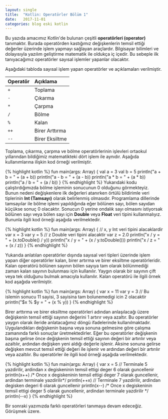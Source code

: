 ```yaml
---
layout: single
title:  "Kotlin: Operatörler Bölüm 1"
date:   2017-11-01
categories: blog eski kotlin
---
```


Bu yazıda amacımız Kotlin'de bulunan çeşitli **operatörleri (operator)** tanımaktır.  Burada operatörden kastığımız değişkenlerin temsil ettiği değerler üzerinde işlem yapmayı sağlayan araçlardır. Bilgisayar bilimleri ve dolayısıyla yazılım geliştirme matematik ile oldukça iç içedir. Bu sebeple ilk tanıyacağımız operatörler sayısal işlemler yapanlar olacaktır.<!--more-->

Aşağıdaki tabloda sayısal işlem yapan operatörler ve açıklamaları verilmiştir.

| Operatör | Açıklama      |
|:-------- |:--------------|
| `+`      | Toplama       |
| `-`      | Çıkarma       |
| `*`      | Çarpma        |
| `/`      | Bölme         |
| `%`      | Kalan         |
| `++`     | Birer Arttırma|
| `--`     | Birer Eksiltme|

Toplama, çıkarma, çarpma ve bölme operatörlerinin işlevleri ortaokul yıllarından bildiğimiz matematikteki dört işlem ile aynıdır. Aşağıda kullanımlarına ilişkin kod örneği verilmiştir.

{% highlight kotlin %}
fun main(args: Array<String>) {
    val a = 3
    val b = 5
    println("a + b = " + (a + b))
    println("a - b = " + (a - b))
    println("a * b = " + (a * b))
    println("a / b = " + (a / b))
}
{% endhighlight %}
Yukarıdaki kodu çalıştırdığımızda  bölme işleminin sonucunun 0 olduğunu görmekteyiz. Bunun nedeni değişkenlere ilk değerleri atanırken örtülü bildirimle veri tiplerinin **Int (Tamsayı)**  olarak belirlenmiş olmasıdır.  Programlama dillerinde tamsayılar ile bölme işlemi yapıldığında eğer bölünen sayı, bölen sayıdan küçükse sonuç 0 olacaktır. Sonucun 0 yerine ondalık sayı olmasını istiyorsak bölünen sayı veya bölen sayı için **Double** veya **Float** veri tipini kullanmalıyız.  Bununla ilgili kod örneği aşağıda verilmektedir.

{% highlight kotlin %}
fun main(args: Array<String>) {
  // x, y Int veri tipini alacaklardir
  var x = 3
  var y = 5
  // z Double veri tipini alacaktir
  var z = 2.0
  println("x / y = " + (x.toDouble() / y))
  println("x / y = " + (x / y.toDouble()))
  println("x / z = " + (x / z))
}
{% endhighlight %}

Yukarıda anlatılan operatörler dışında sayısal veri tipleri üzerinde işlem yapan diğer operatörler kalan, birer artırma ve birer eksiltme operatörleridir. Kalan operatörü bölünen sayının bölen sayıya tam olarak bölünmediği zaman kalan sayının bulunması için kullanılır. Yaygın olarak bir sayının çift veya tek olduğunu bulmak amacıyla kullanılır. Kalan operatörü ile ilgili örnek kod aşağıda verilmiştir.

{% highlight kotlin %}
fun main(args: Array<String>) {
    var x = 11
    var y = 3
  	// Bu islemin sonucu 11 sayisi, 3 sayisina tam bolunemedigi icin 2 olacaktir
  	println("$x % $y = " + (x % y))
}
{% endhighlight %}

Birer arttırma ve birer eksiltme operatörleri adından anlaşılacağı üzere değişkenin temsil ettiği sayının değerini 1 artırır veya azaltır. Bu operatörler yaygın olarak ileride anlatacağımız döngü ifadelerinde kullanılmaktadır. Uygulandıkları değişkenin başına veya sonuna gelmesine göre çalışma zamanında farklı sonuçlar üretmektedirler. Eğer bu operatörler değişkenin başına gelirse önce değişkenin temsil ettiği sayının değeri bir artırılır veya azaltılır, ardından değişken yeni aldığı değerle işlenir. Aksine sonuna gelirse değişken mevcut temsil ettiği değeri ile işlenir ve ardından değeri bir artırılır veya azaltılır. Bu operatörler ile ilgili kod örneği aşağıda verilmektedir.

{% highlight kotlin %}
fun main(args: Array<String>) {
    var x = 5
  	// Terminale 5 yazdirilir, ardindan x degiskeninin temsil ettigi deger 6 olarak guncellenir
    println(x++)
  	/* Once x degiskeninin temsil ettigi deger 7 olarak guncellenir, ardindan terminale yazdirilir*/
  	println(++x)
  	// Terminale 7 yazdirilir, ardindan degisken degeri 6 olarak guncellenir
  	println(x--)
  	/* Once x degiskeninin temsil ettigi deger 5 olarak guncellenir, ardindan terminale yazdirilir */
  	println(--x)
}
{% endhighlight %}

Bir sonraki yazımızda farklı operatörleri tanımaya devam edeceğiz. Görüşmek üzere.